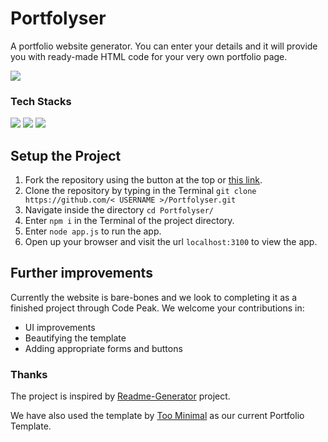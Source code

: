 # Portfolyser

A portfolio website generator. You can enter your details and it will provide you with ready-made HTML code for your very own portfolio page.

![](https://img.shields.io/badge/CodePeak-CodePeak-blue?style=for-the-badge)
### Tech Stacks
 ![](https://img.shields.io/badge/Node.js-339933?style=for-the-badge&logo=nodedotjs&logoColor=white)
![](https://img.shields.io/badge/HTML5-E34F26?style=for-the-badge&logo=html5&logoColor=white)
![](https://img.shields.io/badge/Python-3776AB?style=for-the-badge&logo=python&logoColor=white)

## Setup the Project

1. Fork the repository using the button at the top or [this link](https://github.com/harshagrawal523/Portfolyser/fork).
2. Clone the repository by typing in the Terminal `git clone https://github.com/< USERNAME >/Portfolyser.git`
3. Navigate inside the directory `cd Portfolyser/`
4. Enter `npm i` in the Terminal of the project directory.
5. Enter `node app.js` to run the app.
6. Open up your browser and visit the url `localhost:3100` to view the app.

## Further improvements
Currently the website is bare-bones and we look to completing it as a finished project through Code Peak. We welcome your contributions in:
-  UI improvements
-  Beautifying the template
-  Adding appropriate forms and buttons

### Thanks
The project is inspired by [Readme-Generator](https://github.com/rahuldkjain/github-profile-readme-generator) project.

We have also used the template by [Too Minimal](https://github.com/FR0ST1N/TooMinimal) as our current Portfolio Template.
